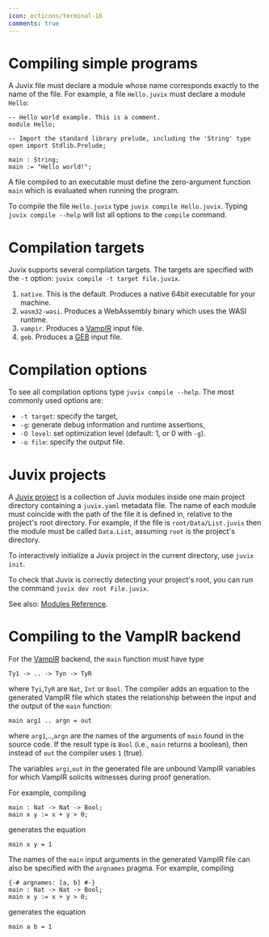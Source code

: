 ```yaml
---
icon: octicons/terminal-16
comments: true
---
```


# Compiling simple programs

A Juvix file must declare a module whose name corresponds exactly to the
name of the file. For example, a file `Hello.juvix` must declare a
module `Hello`:

```juvix
-- Hello world example. This is a comment.
module Hello;

-- Import the standard library prelude, including the 'String' type
open import Stdlib.Prelude;

main : String;
main := "Hello world!";
```

A file compiled to an executable must define the zero-argument function
`main` which is evaluated when running the program.

To compile the file `Hello.juvix` type `juvix compile Hello.juvix`.
Typing `juvix compile --help` will list all options to the `compile`
command.

# Compilation targets

Juvix supports several compilation targets. The targets are specified
with the `-t` option: `juvix compile -t target file.juvix`.

1.  `native`. This is the default. Produces a native 64bit executable
    for your machine.
2.  `wasm32-wasi`. Produces a WebAssembly binary which uses the WASI
    runtime.
3.  `vampir`. Produces a [VampIR](https://github.com/anoma/vamp-ir) input file.
4.  `geb`. Produces a [GEB](https://anoma.github.io/geb/) input file.

# Compilation options

To see all compilation options type `juvix compile --help`. The most
commonly used options are:

- `-t target`: specify the target,
- `-g`: generate debug information and runtime assertions,
- `-O level`: set optimization level (default: 1, or 0 with `-g`).
- `-o file`: specify the output file.

# Juvix projects

A <u>Juvix project</u> is a collection of Juvix modules inside one main
project directory containing a `juvix.yaml` metadata file. The name of
each module must coincide with the path of the file it is defined in,
relative to the project's root directory. For example, if the file is
`root/Data/List.juvix` then the module must be called `Data.List`,
assuming `root` is the project's directory.

To interactively initialize a Juvix project in the current directory,
use `juvix init`.

To check that Juvix is correctly detecting your project's root, you can
run the command `juvix dev root File.juvix`.

See also: [Modules Reference](../reference/language/modules.md).

# Compiling to the VampIR backend

For the [VampIR](https://github.com/anoma/vamp-ir) backend, the `main` function must have type

```juvix
Ty1 -> .. -> Tyn -> TyR
```

where `Tyi`,`TyR` are `Nat`, `Int` or `Bool`. The compiler adds an equation to the generated VampIR file which states the relationship between the input and the output of the `main` function:

```
main arg1 .. argn = out
```

where `arg1`,..,`argn` are the names of the arguments of `main` found in the source code. If the result type is `Bool` (i.e., `main` returns a boolean), then instead of `out` the compiler uses `1` (true).

The variables `argi`,`out` in the generated file are unbound VampIR
variables for which VampIR solicits witnesses during proof generation.

For example, compiling

```juvix
main : Nat -> Nat -> Bool;
main x y := x + y > 0;
```

generates the equation

```
main x y = 1
```

The names of the `main` input arguments in the generated VampIR file can also be
specified with the `argnames` pragma. For example, compiling

```juvix
{-# argnames: [a, b] #-}
main : Nat -> Nat -> Bool;
main x y := x + y > 0;
```

generates the equation

```
main a b = 1
```
